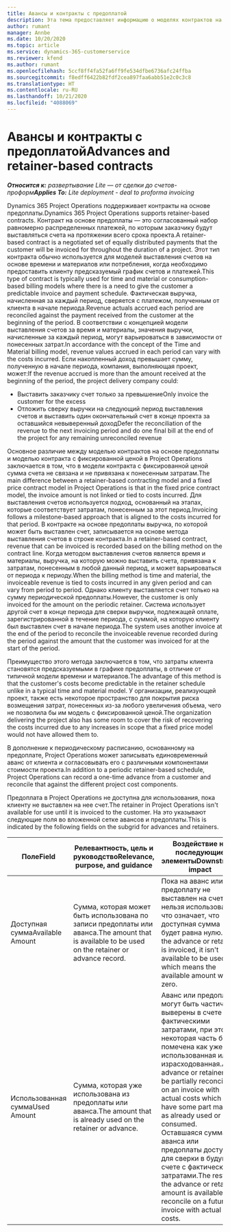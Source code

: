 ```yaml
---
title: Авансы и контракты с предоплатой
description: Эта тема предоставляет информацию о моделях контрактов на основе предоплаты и авансах в Project Operations.
author: rumant
manager: Annbe
ms.date: 10/20/2020
ms.topic: article
ms.service: dynamics-365-customerservice
ms.reviewer: kfend
ms.author: rumant
ms.openlocfilehash: 5ccf8ff4fa52fa6ff9fe534dfbe6736afc24ffba
ms.sourcegitcommit: f8edff6422b82fdf2cea897faa6abb51e2c0c3c8
ms.translationtype: HT
ms.contentlocale: ru-RU
ms.lasthandoff: 10/21/2020
ms.locfileid: "4088069"
---
```

# <a name="advances-and-retainer-based-contracts"></a><span data-ttu-id="28e53-103">Авансы и контракты с предоплатой</span><span class="sxs-lookup"><span data-stu-id="28e53-103">Advances and retainer-based contracts</span></span> 


<span data-ttu-id="28e53-104">_**Относится к:** развертывание Lite — от сделки до счетов-проформ_</span><span class="sxs-lookup"><span data-stu-id="28e53-104">_**Applies To:** Lite deployment - deal to proforma invoicing_</span></span>

<span data-ttu-id="28e53-105">Dynamics 365 Project Operations поддерживает контракты на основе предоплаты.</span><span class="sxs-lookup"><span data-stu-id="28e53-105">Dynamics 365 Project Operations supports retainer-based contracts.</span></span> <span data-ttu-id="28e53-106">Контракт на основе предоплаты — это согласованный набор равномерно распределенных платежей, по которым заказчику будут выставляться счета на протяжении всего срока проекта.</span><span class="sxs-lookup"><span data-stu-id="28e53-106">A retainer-based contract is a negotiated set of equally distributed payments that the customer will be invoiced for throughout the duration of a project.</span></span> <span data-ttu-id="28e53-107">Этот тип контракта обычно используется для моделей выставления счетов на основе времени и материалов или потребления, когда необходимо предоставить клиенту предсказуемый график счетов и платежей.</span><span class="sxs-lookup"><span data-stu-id="28e53-107">This type of contract is typically used for time and material or consumption-based billing models where there is a need to give the customer a predictable invoice and payment schedule.</span></span> <span data-ttu-id="28e53-108">Фактическая выручка, начисленная за каждый период, сверяется с платежом, полученным от клиента в начале периода.</span><span class="sxs-lookup"><span data-stu-id="28e53-108">Revenue actuals accrued each period are reconciled against the payment received from the customer at the beginning of the period.</span></span> <span data-ttu-id="28e53-109">В соответствии с концепцией модели выставления счетов за время и материалы, значения выручки, начисленные за каждый период, могут варьироваться в зависимости от понесенных затрат.</span><span class="sxs-lookup"><span data-stu-id="28e53-109">In accordance with the concept of the Time and Material billing model, revenue values accrued in each period can vary with the costs incurred.</span></span> <span data-ttu-id="28e53-110">Если накопленный доход превышает сумму, полученную в начале периода, компания, выполняющая проект, может:</span><span class="sxs-lookup"><span data-stu-id="28e53-110">If the revenue accrued is more than the amount received at the beginning of the period, the project delivery company could:</span></span>

- <span data-ttu-id="28e53-111">Выставить заказчику счет только за превышение</span><span class="sxs-lookup"><span data-stu-id="28e53-111">Only invoice the customer for the excess</span></span> 
- <span data-ttu-id="28e53-112">Отложить сверку выручки на следующий период выставления счетов и выставить один окончательный счет в конце проекта за оставшийся невыверенный доход</span><span class="sxs-lookup"><span data-stu-id="28e53-112">Defer the reconciliation of the revenue to the next invoicing period and do one final bill at the end of the project for any remaining unreconciled revenue</span></span>

<span data-ttu-id="28e53-113">Основное различие между моделью контрактов на основе предоплаты и моделью контракта с фиксированной ценой в Project Operations заключается в том, что в модели контракта с фиксированной ценой сумма счета не связана и не привязана к понесенным затратам.</span><span class="sxs-lookup"><span data-stu-id="28e53-113">The main difference between a retainer-based contracting model and a fixed price contract model in Project Operations is that in the fixed price contract model, the invoice amount is not linked or tied to costs incurred.</span></span> <span data-ttu-id="28e53-114">Для выставления счетов используется подход, основанный на этапах, которые соответствует затратам, понесенным за этот период.</span><span class="sxs-lookup"><span data-stu-id="28e53-114">Invoicing follows a milestone-based approach that is aligned to the costs incurred for that period.</span></span> <span data-ttu-id="28e53-115">В контракте на основе предоплаты выручка, по которой может быть выставлен счет, записывается на основе метода выставления счетов в строке контракта.</span><span class="sxs-lookup"><span data-stu-id="28e53-115">In a retainer-based contract, revenue that can be invoiced is recorded based on the billing method on the contract line.</span></span> <span data-ttu-id="28e53-116">Когда методом выставления счетов является время и материалы, выручка, на которую можно выставить счета, привязана к затратам, понесенным в любой данный период, и может варьироваться от периода к периоду.</span><span class="sxs-lookup"><span data-stu-id="28e53-116">When the billing method is time and material, the invoiceable revenue is tied to costs incurred in any given period and can vary from period to period.</span></span> <span data-ttu-id="28e53-117">Однако клиенту выставляется счет только на сумму периодической предоплаты.</span><span class="sxs-lookup"><span data-stu-id="28e53-117">However, the customer is only invoiced for the amount on the periodic retainer.</span></span> <span data-ttu-id="28e53-118">Система использует другой счет в конце периода для сверки выручки, подлежащей оплате, зарегистрированной в течение периода, с суммой, на которую клиенту был выставлен счет в начале периода.</span><span class="sxs-lookup"><span data-stu-id="28e53-118">The system uses another invoice at the end of the period to reconcile the invoiceable revenue recorded during the period against the amount that the customer was invoiced for at the start of the period.</span></span>

<span data-ttu-id="28e53-119">Преимущество этого метода заключается в том, что затраты клиента становятся предсказуемыми в графике предоплаты, в отличие от типичной модели времени и материалов.</span><span class="sxs-lookup"><span data-stu-id="28e53-119">The advantage of this method is that the customer's costs become predictable in the retainer schedule unlike in a typical time and material model.</span></span> <span data-ttu-id="28e53-120">У организации, реализующей проект, также есть некоторое пространство для покрытия риска возмещения затрат, понесенных из-за любого увеличения объема, чего не позволила бы им модель с фиксированной ценой.</span><span class="sxs-lookup"><span data-stu-id="28e53-120">The organization delivering the project also has some room to cover the risk of recovering the costs incurred due to any increases in scope that a fixed price model would not have allowed them to.</span></span>

<span data-ttu-id="28e53-121">В дополнение к периодическому расписанию, основанному на предоплате, Project Operations может записывать единовременный аванс от клиента и согласовывать его с различными компонентами стоимости проекта.</span><span class="sxs-lookup"><span data-stu-id="28e53-121">In addition to a periodic retainer-based schedule, Project Operations can record a one-time advance from a customer and reconcile that against the different project cost components.</span></span>

<span data-ttu-id="28e53-122">Предоплата в Project Operations не доступна для использования, пока клиенту не выставлен на нее счет.</span><span class="sxs-lookup"><span data-stu-id="28e53-122">The retainer in Project Operations isn't available for use until it is invoiced to the customer.</span></span> <span data-ttu-id="28e53-123">На это указывают следующие поля во вложенной сетке авансов и предоплаты.</span><span class="sxs-lookup"><span data-stu-id="28e53-123">This is indicated by the following fields on the subgrid for advances and retainers.</span></span>

| <span data-ttu-id="28e53-124">Поле</span><span class="sxs-lookup"><span data-stu-id="28e53-124">Field</span></span> | <span data-ttu-id="28e53-125">Релевантность, цель и руководство</span><span class="sxs-lookup"><span data-stu-id="28e53-125">Relevance, purpose, and guidance</span></span> | <span data-ttu-id="28e53-126">Воздействие на последующие элементы</span><span class="sxs-lookup"><span data-stu-id="28e53-126">Downstream impact</span></span> |
| --- | --- | --- |
| <span data-ttu-id="28e53-127">Доступная сумма</span><span class="sxs-lookup"><span data-stu-id="28e53-127">Available Amount</span></span> | <span data-ttu-id="28e53-128">Сумма, которая может быть использована по записи предоплаты или аванса.</span><span class="sxs-lookup"><span data-stu-id="28e53-128">The amount that is available to be used on the retainer or advance record.</span></span> | <span data-ttu-id="28e53-129">Пока на аванс или предоплату не выставлен на счет, ее нельзя использовать, что означает, что доступная сумма будет равна нулю.</span><span class="sxs-lookup"><span data-stu-id="28e53-129">Until the advance or retainer is invoiced, it isn't available to be used which means the available amount will be zero.</span></span> |
| <span data-ttu-id="28e53-130">Использованная сумма</span><span class="sxs-lookup"><span data-stu-id="28e53-130">Used Amount</span></span> | <span data-ttu-id="28e53-131">Сумма, которая уже использована из предоплаты или аванса.</span><span class="sxs-lookup"><span data-stu-id="28e53-131">The amount that is already used on the retainer or advance.</span></span> | <span data-ttu-id="28e53-132">Аванс или предоплата могут быть частично выверены в счете с фактическими затратами, при этом некоторая часть будет помечена как уже использованная или израсходованная.</span><span class="sxs-lookup"><span data-stu-id="28e53-132">An advance or retainer can be partially reconciled on an invoice with actual costs which will have some part marked as already used or consumed.</span></span> <span data-ttu-id="28e53-133">Оставшаяся сумма аванса или предоплаты доступна для сверки в будущем счете с фактическими затратами.</span><span class="sxs-lookup"><span data-stu-id="28e53-133">The rest of the advance or retainer amount is available to reconcile on a future invoice with actual costs.</span></span> |
